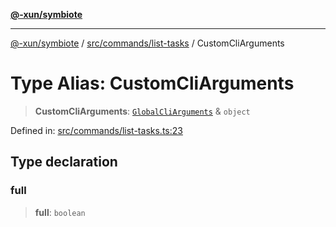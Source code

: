 [**@-xun/symbiote**](../../../../README.md)

***

[@-xun/symbiote](../../../../README.md) / [src/commands/list-tasks](../README.md) / CustomCliArguments

# Type Alias: CustomCliArguments

> **CustomCliArguments**: [`GlobalCliArguments`](../../../configure/type-aliases/GlobalCliArguments.md) & `object`

Defined in: [src/commands/list-tasks.ts:23](https://github.com/Xunnamius/symbiote/blob/93db40a191a3211953c897ee68551b6408725320/src/commands/list-tasks.ts#L23)

## Type declaration

### full

> **full**: `boolean`
